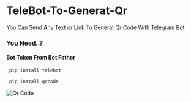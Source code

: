 # TeleBot-To-Generat-Qr

You Can Send Any Text or Link To Generat Qr Code With Telegram Bot

### You Need..?
#### Bot Token From Bot Father

``` python
 pip install telebot
```
``` python
 pip install qrcode
```
  
![Qr Code](https://user-images.githubusercontent.com/105138072/207460218-d897fb66-3289-4b0f-bda5-c74b1a41c29a.png)

